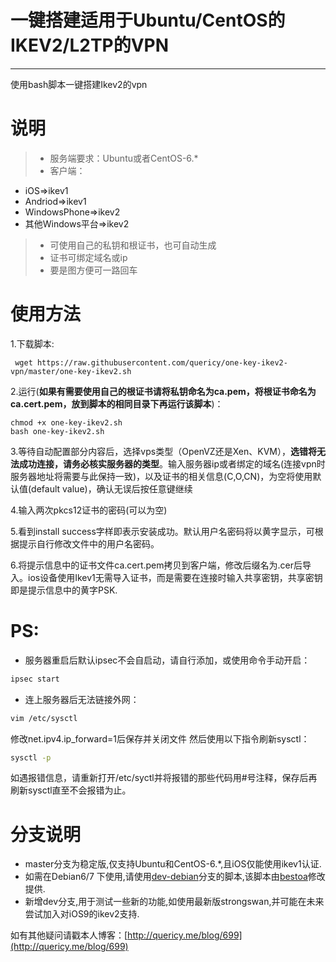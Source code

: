 # 一键搭建适用于Ubuntu/CentOS的IKEV2/L2TP的VPN

------
使用bash脚本一键搭建Ikev2的vpn

说明
=============
> * 服务端要求：Ubuntu或者CentOS-6.*
> * 客户端：
 - iOS=>ikev1
 - Andriod=>ikev1
 - WindowsPhone=>ikev2
 - 其他Windows平台=>ikev2
> * 可使用自己的私钥和根证书，也可自动生成
> * 证书可绑定域名或ip
> * 要是图方便可一路回车

使用方法
==========
1.下载脚本:
```shell
 wget https://raw.githubusercontent.com/quericy/one-key-ikev2-vpn/master/one-key-ikev2.sh
```
2.运行(**如果有需要使用自己的根证书请将私钥命名为ca.pem，将根证书命名为ca.cert.pem，放到脚本的相同目录下再运行该脚本**)：
```shell
chmod +x one-key-ikev2.sh
bash one-key-ikev2.sh
```

3.等待自动配置部分内容后，选择vps类型（OpenVZ还是Xen、KVM），**选错将无法成功连接，请务必核实服务器的类型**。输入服务器ip或者绑定的域名(连接vpn时服务器地址将需要与此保持一致)，以及证书的相关信息(C,O,CN)，为空将使用默认值(default value)，确认无误后按任意键继续

4.输入两次pkcs12证书的密码(可以为空)

5.看到install success字样即表示安装成功。默认用户名密码将以黄字显示，可根据提示自行修改文件中的用户名密码。

6.将提示信息中的证书文件ca.cert.pem拷贝到客户端，修改后缀名为.cer后导入。ios设备使用Ikev1无需导入证书，而是需要在连接时输入共享密钥，共享密钥即是提示信息中的黄字PSK.

PS:
======
* 服务器重启后默认ipsec不会自启动，请自行添加，或使用命令手动开启：
```bash
ipsec start
```
* 连上服务器后无法链接外网：
```bash
vim /etc/sysctl
```
修改net.ipv4.ip_forward=1后保存并关闭文件
然后使用以下指令刷新sysctl：
```bash
sysctl -p
```
如遇报错信息，请重新打开/etc/syctl并将报错的那些代码用#号注释，保存后再刷新sysctl直至不会报错为止。

分支说明
==========
* master分支为稳定版,仅支持Ubuntu和CentOS-6.*,且iOS仅能使用ikev1认证.
* 如需在Debian6/7 下使用,请使用[dev-debian](https://github.com/quericy/one-key-ikev2-vpn/tree/dev-debian)分支的脚本,该脚本由[bestoa](https://github.com/bestoa)修改提供.
* 新增dev分支,用于测试一些新的功能,如使用最新版strongswan,并可能在未来尝试加入对iOS9的ikev2支持.

如有其他疑问请戳本人博客：[http://quericy.me/blog/699](http://quericy.me/blog/699)
